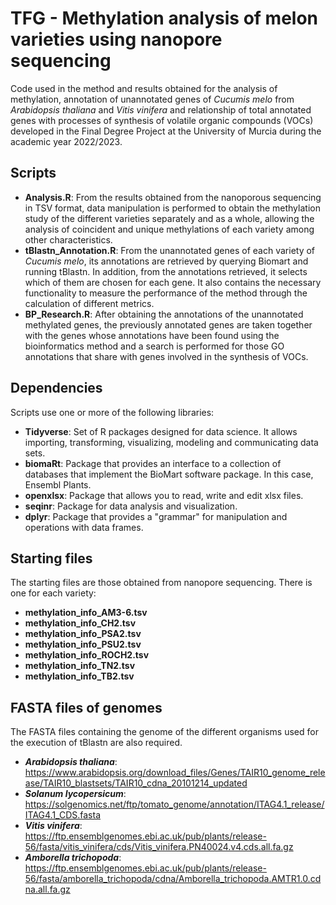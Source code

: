 # TFG - Methylation analysis of melon varieties using nanopore sequencing
Code used in the method and results obtained for the analysis of methylation, annotation of unannotated genes of _Cucumis melo_ from _Arabidopsis thaliana_ and _Vitis vinifera_ and relationship of total annotated genes with processes of synthesis of volatile organic compounds (VOCs) developed in the Final Degree Project at the University of Murcia during the academic year 2022/2023.
## Scripts
-  **Analysis.R**: From the results obtained from the nanoporous sequencing in TSV format, data manipulation is performed to obtain the methylation study of the different varieties separately and as a whole, allowing the analysis of coincident and unique methylations of each variety among other characteristics. 
-  **tBlastn_Annotation.R**: From the unannotated genes of each variety of _Cucumis melo_, its annotations are retrieved by querying Biomart and running tBlastn. In addition, from the annotations retrieved, it selects which of them are chosen for each gene. It also contains the necessary functionality to measure the performance of the method through the calculation of different metrics.
-  **BP_Research.R**: After obtaining the annotations of the unannotated methylated genes, the previously annotated genes are taken together with the genes whose annotations have been found using the bioinformatics method and a search is performed for those GO annotations that share with genes involved in the synthesis of VOCs.
## Dependencies
Scripts use one or more of the following libraries:
- **Tidyverse**: Set of R packages designed for data science. It allows importing, transforming, visualizing, modeling and communicating data sets.
- **biomaRt**: Package that provides an interface to a collection of databases that implement the BioMart software package. In this case, Ensembl Plants.
- **openxlsx**: Package that allows you to read, write and edit xlsx files.
- **seqinr**: Package for data analysis and visualization.
- **dplyr**:  Package that provides a "grammar" for manipulation and operations with data frames.
## Starting files
The starting files are those obtained from nanopore sequencing. There is one for each variety:
- **methylation_info_AM3-6.tsv**
- **methylation_info_CH2.tsv**
- **methylation_info_PSA2.tsv**
- **methylation_info_PSU2.tsv**
- **methylation_info_ROCH2.tsv**
- **methylation_info_TN2.tsv**
- **methylation_info_TB2.tsv**
## FASTA files of genomes
The FASTA files containing the genome of the different organisms used for the execution of tBlastn are also required.
- **_Arabidopsis thaliana_**: https://www.arabidopsis.org/download_files/Genes/TAIR10_genome_release/TAIR10_blastsets/TAIR10_cdna_20101214_updated
- _**Solanum lycopersicum**_: https://solgenomics.net/ftp/tomato_genome/annotation/ITAG4.1_release/ITAG4.1_CDS.fasta
- _**Vitis vinifera**_: https://ftp.ensemblgenomes.ebi.ac.uk/pub/plants/release-56/fasta/vitis_vinifera/cds/Vitis_vinifera.PN40024.v4.cds.all.fa.gz
- _**Amborella trichopoda**_: https://ftp.ensemblgenomes.ebi.ac.uk/pub/plants/release-56/fasta/amborella_trichopoda/cdna/Amborella_trichopoda.AMTR1.0.cdna.all.fa.gz
